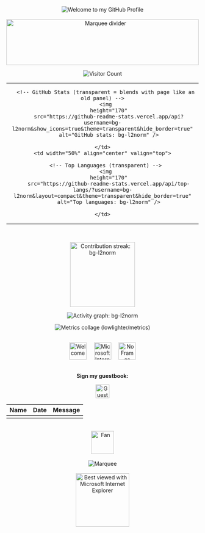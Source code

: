 <!--  █████  M Y   G I T H U B   P R O F I L E  █████  -->

<!-- "Hero" Header (classic welcome banner) -->
<div align="center">
  <img src="https://raw.githubusercontent.com/BrunnerLivio/brunnerlivio/master/images/welcome.png" alt="Welcome to my GitHub Profile" />
  <br /><br />
</div>

<!-- ╔════════════════════════════════════════════════════════════╗
     ║                     M E T R I C S                          ║
     ╚════════════════════════════════════════════════════════════╝ -->

<div align="center">
  <img height="120" width="100%" alt="Marquee divider" src="https://raw.githubusercontent.com/BrunnerLivio/brunnerlivio/master/images/marquee.svg" />
</div>

<!-- Counter -->
<p align="center">
  <img src="https://profile-counter.glitch.me/bg-l2norm/count.svg" alt="Visitor Count" />
</p>

<!-- Dashboard layout -->
<table align="center" width="100%">
  <tr>
    <td width="50%" align="center" valign="top">

      <!-- GitHub Stats (transparent = blends with page like an old panel) -->
      <img
        height="170"
        src="https://github-readme-stats.vercel.app/api?username=bg-l2norm&show_icons=true&theme=transparent&hide_border=true"
        alt="GitHub stats: bg-l2norm" />

    </td>
    <td width="50%" align="center" valign="top">

      <!-- Top Languages (transparent) -->
      <img
        height="170"
        src="https://github-readme-stats.vercel.app/api/top-langs/?username=bg-l2norm&layout=compact&theme=transparent&hide_border=true"
        alt="Top languages: bg-l2norm" />

    </td>
  </tr>
</table>

<br />

<!-- Streak (transparent) -->
<p align="center">
  <img
    height="170"
    src="https://github-readme-streak-stats.herokuapp.com?user=bg-l2norm&theme=transparent&hide_border=true"
    alt="Contribution streak: bg-l2norm" />
</p>

<!-- Activity Graph (sepia-ish vintage tones, transparent bg) -->
<p align="center">
  <img
    src="https://github-readme-activity-graph.vercel.app/graph?username=bg-l2norm&bg_color=ffffff00&color=6b4e2e&line=b58863&point=4b3f2f&area=true&area_color=d1bFA3&hide_border=true"
    alt="Activity graph: bg-l2norm" />
</p>

<!-- lowlighter/metrics collage (shows when your Action generates metrics.svg) -->
<p align="center">
  <img
    src="https://raw.githubusercontent.com/bg-l2norm/bg-l2norm/main/metrics.svg"
    alt="Metrics collage (lowlighter/metrics)" />
</p>

<!-- Optional Summary Cards (uncomment after you set up 'profile-summary-card-output')
<p align="center">
  <img src="https://raw.githubusercontent.com/bg-l2norm/bg-l2norm/main/profile-summary-card-output/solarized/0-profile-details.svg" height="170" alt="Profile details"/>
  <img src="https://raw.githubusercontent.com/bg-l2norm/bg-l2norm/main/profile-summary-card-output/solarized/3-stats.svg" height="170" alt="Stats"/>
</p>
<p align="center">
  <img src="https://raw.githubusercontent.com/bg-l2norm/bg-l2norm/main/profile-summary-card-output/solarized/1-repos-per-language.svg" height="170" alt="Repos per language"/>
  <img src="https://raw.githubusercontent.com/bg-l2norm/bg-l2norm/main/profile-summary-card-output/solarized/2-most-commit-language.svg" height="170" alt="Most commit language"/>
</p>
<p align="center">
  <img src="https://raw.githubusercontent.com/bg-l2norm/bg-l2norm/main/profile-summary-card-output/solarized/4-productive-time.svg" height="170" alt="Productive time"/>
</p>
-->

<br />

<!-- Vintage badges (purely decorative for the style) -->
<div align="center">
  <img src="https://raw.githubusercontent.com/fnky/fnky/fnky/img/welcome-fire.gif" alt="Welcome" height="45" />
  <span>&nbsp;&nbsp;&nbsp;</span>
  <img src="https://raw.githubusercontent.com/BrunnerLivio/brunnerlivio/master/images/ie_logo.gif" alt="Microsoft Internet Explorer" height="45" />
  <span>&nbsp;&nbsp;&nbsp;</span>
  <img src="https://raw.githubusercontent.com/BrunnerLivio/brunnerlivio/master/images/noframes.gif" alt="No Frames" height="45" />
</div>

<br />

<!-- Guestbook CTA (vintage staple) -->
<div align="center">
  <p><strong>Sign my guestbook:</strong></p>
  <a href="https://github.com/bg-l2norm/bg-l2norm/issues/new?title=Guestbook%20entry&body=Name%3A%20%0ADate%3A%20%0AMessage%3A%20">
    <img src="https://raw.githubusercontent.com/fnky/fnky/fnky/img/guestbook.gif" alt="Guest book" height="36">
  </a>
</div>

<!-- Guestbook Table (add new rows at the top) -->
| Name | Date | Message |
|---|---|---|
| <!-- Example row; add yours below this line --> | <!-- YYYY-MM-DD --> | <!-- Your message here --> |

<br />

<!-- Footer (extra retro flair) -->
<div align="center">
  <img src="https://raw.githubusercontent.com/fnky/fnky/fnky/img/fan-1.gif" alt="Fan" height="60">
  <br /><br />
  <img src="https://raw.githubusercontent.com/BrunnerLivio/brunnerlivio/master/images/marquee.svg" alt="Marquee" />
  <br /><br />
  <img src="https://raw.githubusercontent.com/fnky/fnky/fnky/img/ie.jpg" alt="Best viewed with Microsoft Internet Explorer" width="140">
</div>
